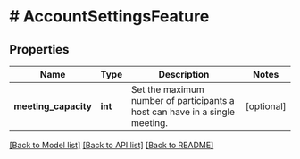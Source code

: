 # # AccountSettingsFeature

## Properties

Name | Type | Description | Notes
------------ | ------------- | ------------- | -------------
**meeting_capacity** | **int** | Set the maximum number of participants a host can have in a single meeting. | [optional]

[[Back to Model list]](../../README.md#models) [[Back to API list]](../../README.md#endpoints) [[Back to README]](../../README.md)
